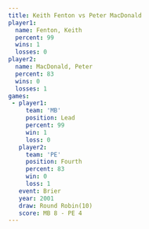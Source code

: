 ```yaml
---
title: Keith Fenton vs Peter MacDonald
player1:                
  name: Fenton, Keith   
  percent: 99           
  wins: 1               
  losses: 0             
player2:                
  name: MacDonald, Peter
  percent: 83           
  wins: 0               
  losses: 1             
games:
 - player1:        
     team: 'MB'    
     position: Lead
     percent: 99   
     win: 1        
     loss: 0       
   player2:          
     team: 'PE'      
     position: Fourth
     percent: 83     
     win: 0          
     loss: 1         
   event: Brier         
   year: 2001           
   draw: Round Robin(10)
   score: MB 8 - PE 4   
---
```

